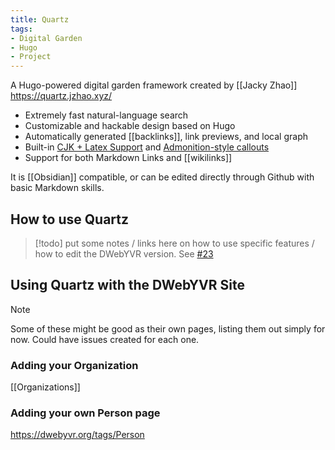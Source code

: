 ```yaml
---
title: Quartz
tags:
- Digital Garden
- Hugo
- Project
---
```

A Hugo-powered digital garden framework created by [[Jacky Zhao]] https://quartz.jzhao.xyz/

* Extremely fast natural-language search
* Customizable and hackable design based on Hugo
* Automatically generated [[backlinks]], link previews, and local graph
* Built-in [CJK + Latex Support](https://quartz.jzhao.xyz/notes/CJK-+-Latex-Support-%E6%B5%8B%E8%AF%95) and [Admonition-style callouts](https://quartz.jzhao.xyz/notes/callouts)
* Support for both Markdown Links and [[wikilinks]]

It is [[Obsidian]] compatible, or can be edited directly through Github with basic Markdown skills.

## How to use Quartz

> [!todo]
> put some notes / links here on how to use specific features / how to edit the DWebYVR version. See [#23](https://github.com/DWebYVR/notes/issues/23)

## Using Quartz with the DWebYVR Site

> [!note]
> Some of these might be good as their own pages, listing them out simply for now. Could have issues created for each one.

### Adding your Organization

[[Organizations]]

### Adding your own Person page

https://dwebyvr.org/tags/Person
